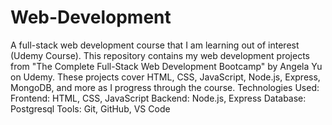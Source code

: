 # Web-Development
A full-stack web development course that I am learning out of interest (Udemy Course).
This repository contains my web development projects from "The Complete Full-Stack Web Development Bootcamp" by Angela Yu on Udemy. These projects cover HTML, CSS, JavaScript, Node.js, Express, MongoDB, and more as I progress through the course.
Technologies Used:
Frontend: HTML, CSS, JavaScript
Backend: Node.js, Express
Database: Postgresql
Tools: Git, GitHub, VS Code
